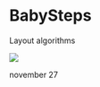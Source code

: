 # BabySteps
Layout algorithms

![](https://media.giphy.com/media/w7wbbEN85YuCbYX93i/giphy.gif)

november 27

